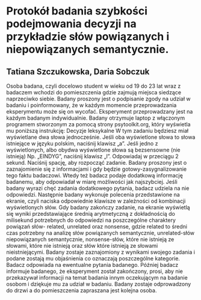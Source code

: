 # Protokół badania szybkości podejmowania decyzji na przykładzie słów powiązanych i niepowiązanych semantycznie.

## Tatiana Szczukowska, Daria Sobczuk

Osoba badana, czyli docelowo student w wieku od 19 do 23 lat wraz z badaczem wchodzi do pomieszczenia gdzie zajmują miejsca siedzące naprzeciwko siebie. Badany proszony jest o podpisanie zgody na udział w badaniu i poinformowany, że w każdym momencie przeprowadzania eksperymentu może się on wycofać. Eksperyment przeprowadzany jest na każdym badanym indywidualnie. Badany otrzymuje laptop z włączonym programem stworzonym za pomocą strony psytoolkit.org, który wyświetla mu poniższą instrukcję:
Decyzje leksykalne
W tym zadaniu będziesz miał wyświetlane dwa słowa jednocześnie. Jeśli oba wyświetlone słowa to słowa istniejące
w języku polskim, naciśnij klawisz „a”.
Jeśli jedno z wyświetlonych, albo obydwa wyświetlone
słowa są bezsensowne (nie istnieją) Np. „EINDYG”, naciśnij klawisz „l”. Odpowiadaj w przeciągu 2 sekund.
Naciśnij spację, aby rozpocząć zadanie.
Badany proszony jest o zaznajomienie się z informacjami i gdy będzie gotowy-zasygnalizowanie tego faktu badaczowi. Wtedy też badacz podaje dodatkową informację badanemu, aby odpowiadał w miarę możliwości jak najszybciej. Jeśli badany wyrazi chęć zadania dodatkowego pytania, badacz udziela na nie odpowiedzi. Następnie badany wykonuje polecenia przedstawione na ekranie, czyli naciska odpowiednie klawisze w zależności od kombinacji wyświetlonych słów. Gdy badany zakończy zadanie, na ekranie wyświetlą się wyniki przedstawiające średnią arytmetyczną z dokładnością do milisekund potrzebnych do odpowiedzi na poszczególne charaktery powiązań słów- related, unrelated oraz nonsense, gdzie related to średni czas potrzebny na analizę słów powiązanych semantycznie, unrelated-słów niepowiązanych semantycznie, nonsense-słów, które nie istnieją ze słowami, które nie istnieją oraz słów które istnieją ze słowami nieistniejącymi.
Badany zostaje zaznajomiony z wynikami swojego zadania i podane zostają mu objaśnienia co oznaczają poszczególne kategorie. Badacz odpowiada na ewentualne pytania badanego. Później badacz informuje badanego, że eksperyment został zakończony, prosi, aby nie przekazywał informacji na temat badania innym oczekującym na badanie osobom i dziękuje mu za udział w badaniu. Badany zostaje odprowadzony do drzwi a do pomieszczenia zapraszana jest kolejna osoba.
